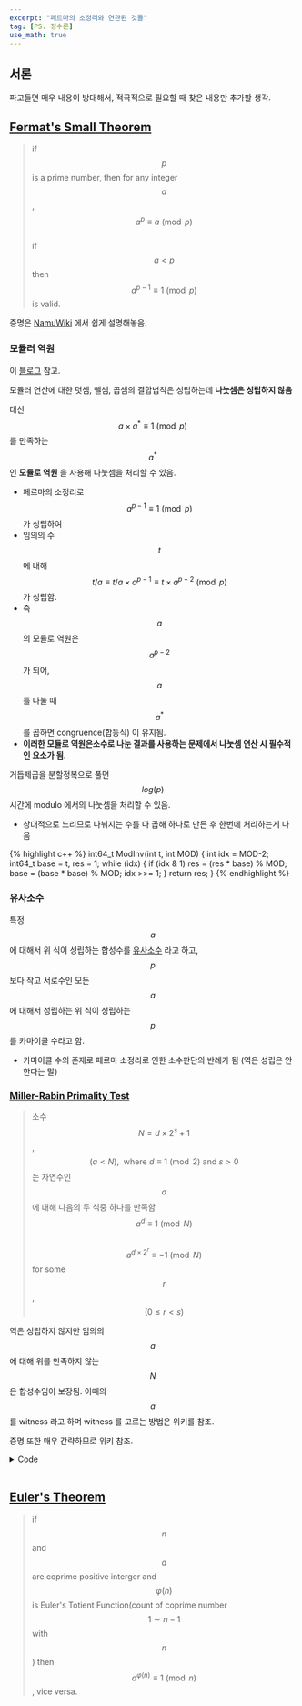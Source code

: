```yaml
---
excerpt: "페르마의 소정리와 연관된 것들"
tag: [PS. 정수론]
use_math: true
---
```

## 서론

파고들면 매우 내용이 방대해서, 적극적으로 필요할 때 찾은 내용만 추가할 생각.


## [Fermat's Small Theorem](https://en.wikipedia.org/wiki/Fermat%27s_little_theorem)

> if $$p$$ is a prime number, then for any integer $$a$$, $$a^p \equiv a \pmod{p}$$ 
> <br/> if $$a < p$$ then $$a^{p-1} \equiv 1 \pmod{p}$$ is valid.

증명은 [NamuWiki](https://namu.wiki/w/%ED%8E%98%EB%A5%B4%EB%A7%88%EC%9D%98%20%EC%86%8C%EC%A0%95%EB%A6%AC?from=%ED%8E%98%EB%A5%B4%EB%A7%88%20%EC%86%8C%EC%A0%95%EB%A6%AC) 에서 쉽게 설명해놓음.

### 모듈러 역원

이 [블로그](https://www.weeklyps.com/entry/%ED%8E%98%EB%A5%B4%EB%A7%88%EC%9D%98-%EC%86%8C%EC%A0%95%EB%A6%AC-%EC%9E%89%EC%97%AC%EC%97%AD%EC%88%98-%EA%B5%AC%ED%95%98%EA%B8%B0?category=795989) 참고.

모듈러 연산에 대한 덧셈, 뺄셈, 곱셈의 결합법칙은 성립하는데 __나눗셈은 성립하지 않음__

대신 $$ a \times a^* \equiv 1 \pmod {p}$$ 를 만족하는 $$a^*$$ 인  __모듈로 역원__ 을 사용해 나눗셈을 처리할 수 있음.
+ 페르마의 소정리로 $$a^{p-1} \equiv 1 \pmod{p}$$ 가 성립하여 
+ 임의의 수 $$t$$ 에 대해 $$ t / a \equiv t / a \times a^{p-1} \equiv  t \times a^{p-2}  \pmod{p}$$ 가 성립함.
+ 즉 $$a$$ 의 모듈로 역원은 $$a^{p-2}$$ 가 되어, $$a$$ 를 나눌 때 $$a^*$$ 를 곱하면 congruence(합동식) 이 유지됨.
+ __이러한 모듈로 역원은소수로 나눈 결과를 사용하는 문제에서 나눗셈 연산 시 필수적인 요소가 됨.__

거듭제곱을 분할정복으로 풀면 $$log(p)$$ 시간에 modulo 에서의 나눗셈을 처리할 수 있음.
+ 상대적으로 느리므로 나눠지는 수를 다 곱해 하나로 만든 후 한번에 처리하는게 나음

{% highlight c++ %}
int64_t ModInv(int t, int MOD)
{
	int idx = MOD-2; int64_t base = t, res = 1;
	while (idx)
	{
		if (idx & 1)  res = (res * base) % MOD;
		base = (base * base) % MOD;
		idx >>= 1;
	}
	return res;
}
{% endhighlight %}


### 유사소수

특정 $$a$$ 에 대해서 위 식이 성립하는 합성수를 [유사소수](https://www.acmicpc.net/problem/4233) 라고 하고, $$p$$ 보다 작고 서로수인 모든 $$a$$ 에 대해서 성립하는 위 식이 성립하는 $$p$$ 를 카마이클 수라고 함.
+ 카마이클 수의 존재로 페르마 소정리로 인한 소수판단의 반례가 됨 (역은 성립은 안한다는 말)

### [Miller-Rabin Primality Test](https://en.wikipedia.org/wiki/Miller%E2%80%93Rabin_primality_test)

> 소수 $$N=d \times 2^s+1$$, $$(a < N),\ \text{ where } d \equiv 1 \pmod{2} \text{ and } s > 0$$ 는 자연수인 $$a$$ 에 대해 다음의 두 식중 하나를 만족함 <br/>
> $$ a^d \equiv 1 \pmod{N} $$  <br/>
> $$a^{d \times 2^r} \equiv -1 \pmod{N} $$ for some $$r$$, $$(0 \leq r < s)$$ 

역은 성립하지 않지만 임의의 $$a$$ 에 대해 위를 만족하지 않는 $$N$$ 은 합성수임이 보장됨. 이때의 $$a$$ 를 witness 라고 하며 witness 를 고르는 방법은 위키를 참조.

증명 또한 매우 간략하므로 위키 참조.

<details>
<summary>Code</summary>
{% highlight c++ %}

int64_t ModPow(int a, int64_t b, int MOD)
{
	int64_t r = 1;
	while (b)
	{
		if (b & 1) r = r * a % MOD;
		a = a * a % MOD;
		b >>= 1;
	}
	return r;
}

int witness[] = { 2,3,5,7,11,13,17, 19,23,29,31,37 }; // if n < 18,446,744,073,709,551,616 = 2^64 
bool Miller(int n)
{	
	if (n <= 1) return false;

	for (int a : witness)
	{
		if (a >= n) continue;
	
		int64_t t = n - 1;
		while (1)
		{
			int64_t at = ModPow(a, t, n);
			if (at == n-1) break;  // mod 한 값이 -1 이므로 sqrt 끝
			if(t%2)
			{
				if(at != 1) return false;
				break;
			}
			t >>= 1;
		}
	}
	return true;
}
{% endhighlight %}
</details>

<br/>


## [Euler's Theorem](https://en.wikipedia.org/wiki/Euler%27s_theorem)

> if $$n$$ and $$a$$ are coprime positive interger and $$\varphi(n)$$ is Euler's Totient Function(count of coprime number $$1 \sim n-1$$ with $$n$$) then $$a^{\varphi(n)} \equiv 1 \pmod{n} $$, vice versa.
